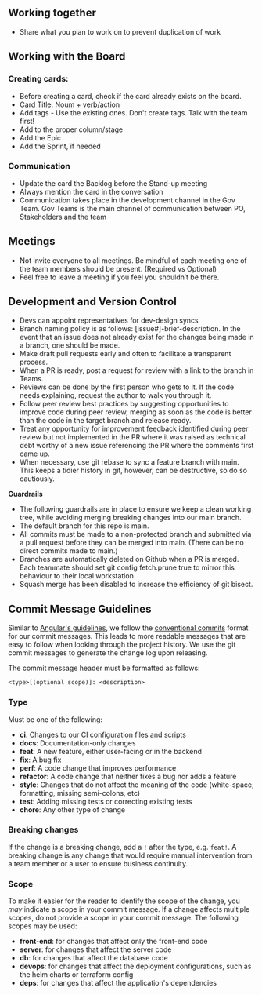## Working together

- Share what you plan to work on to prevent duplication of work

## Working with the Board

### Creating cards:

- Before creating a card, check if the card already exists on the board.
- Card Title: Noum + verb/action
- Add tags - Use the existing ones. Don't create tags. Talk with the team first!
- Add to the proper column/stage
- Add the Epic
- Add the Sprint, if needed

### Communication

- Update the card the Backlog before the Stand-up meeting
- Always mention the card in the conversation
- Communication takes place in the development channel in the Gov Team. Gov Teams is the main channel of communication between PO, Stakeholders and the team

## Meetings

- Not invite everyone to all meetings. Be mindful of each meeting one of the team members should be present. (Required vs Optional)
- Feel free to leave a meeting if you feel you shouldn’t be there.

## Development and Version Control

- Devs can appoint representatives for dev-design syncs
- Branch naming policy is as follows: [issue#]-brief-description. In the event that an issue does not already exist for the changes being made in a branch, one should be made.
- Make draft pull requests early and often to facilitate a transparent process.
- When a PR is ready, post a request for review with a link to the branch in Teams.
- Reviews can be done by the first person who gets to it. If the code needs explaining, request the author to walk you through it.
- Follow peer review best practices by suggesting opportunities to improve code during peer review, merging as soon as the code is better than the code in the target branch and release ready.
- Treat any opportunity for improvement feedback identified during peer review but not implemented in the PR where it was raised as technical debt worthy of a new issue referencing the PR where the comments first came up.
- When necessary, use git rebase to sync a feature branch with main. This keeps a tidier history in git, however, can be destructive, so do so cautiously.

**Guardrails**

- The following guardrails are in place to ensure we keep a clean working tree, while avoiding merging breaking changes into our main branch.
- The default branch for this repo is main.
- All commits must be made to a non-protected branch and submitted via a pull request before they can be merged into main. (There can be no direct commits made to main.)
- Branches are automatically deleted on Github when a PR is merged. Each teammate should set git config fetch.prune true to mirror this behaviour to their local workstation.
- Squash merge has been disabled to increase the efficiency of git bisect.

## Commit Message Guidelines

Similar to [Angular's guidelines](https://github.com/angular/angular/blob/22b96b9/CONTRIBUTING.md#-commit-message-guidelines), we follow the [conventional commits](https://www.conventionalcommits.org/en/v1.0.0/) format for our commit messages. This leads to more readable messages that are easy to follow when looking through the project history. We use the git commit messages to generate the change log upon releasing.

The commit message header must be formatted as follows:

`<type>[(optional scope)]: <description>`

### Type

Must be one of the following:

- **ci**: Changes to our CI configuration files and scripts
- **docs**: Documentation-only changes
- **feat**: A new feature, either user-facing or in the backend
- **fix**: A bug fix
- **perf**: A code change that improves performance
- **refactor**: A code change that neither fixes a bug nor adds a feature
- **style**: Changes that do not affect the meaning of the code (white-space, formatting, missing semi-colons, etc)
- **test**: Adding missing tests or correcting existing tests
- **chore**: Any other type of change

### Breaking changes

If the change is a breaking change, add a `!` after the type, e.g. `feat!`. A breaking change is any change that would require manual intervention from a team member or a user to ensure business continuity.

### Scope

To make it easier for the reader to identify the scope of the change, you _may_ indicate a scope in your commit message.
If a change affects multiple scopes, do not provide a scope in your commit message.
The following scopes may be used:

- **front-end**: for changes that affect only the front-end code
- **server**: for changes that affect the server code
- **db**: for changes that affect the database code
- **devops**: for changes that affect the deployment configurations, such as the helm charts or terraform config
- **deps**: for changes that affect the application's dependencies
